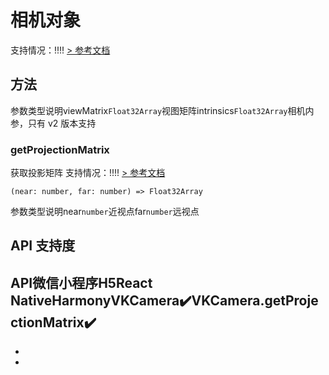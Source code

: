 # 相机对象
支持情况：!!!!
[> 参考文档
](https://developers.weixin.qq.com/miniprogram/dev/api/ai/visionkit/VKCamera.html)
## 方法[​](VKCamera.html#方法)
参数类型说明viewMatrix`Float32Array`视图矩阵intrinsics`Float32Array`相机内参，只有 v2 版本支持
### getProjectionMatrix[​](VKCamera.html#getprojectionmatrix)
获取投影矩阵
支持情况：!!!!
[> 参考文档
](https://developers.weixin.qq.com/miniprogram/dev/api/ai/visionkit/VKCamera.getProjectionMatrix.html)
```tsx
(near: number, far: number) => Float32Array
```
参数类型说明near`number`近视点far`number`远视点
## API 支持度[​](VKCamera.html#api-支持度)
API微信小程序H5React NativeHarmonyVKCamera✔️VKCamera.getProjectionMatrix✔️
- 

- 

-
